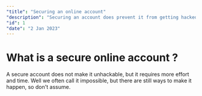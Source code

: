 ```yaml
---
"title": "Securing an online account"
"description": "Securing an account does prevent it from getting hacked. What should you do to reduce the risk of getting hacked to the lowest?"
"id": 1
"date": "2 Jan 2023"
---
```

# What is a secure online account ?

A secure account does not make it unhackable, but it requires more effort and time. Well we often call it impossible, but there are still ways to make it happen, so don't assume. 
